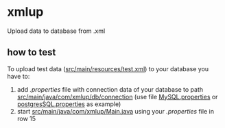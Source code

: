 # xmlup
Upload data to database from .xml


## how to test
To upload test data ([src/main/resources/test.xml](https://github.com/Meerval/xmlup/blob/master/src/main/resources/test.xml)) to your database you have to:
1. add _.properties_ file with connection data of your database to path [src/main/java/com/xmlup/db/connection](https://github.com/Meerval/xmlup/tree/master/src/main/java/com/xmlup/db/connection) 
(use file [MySQL.properties](https://github.com/Meerval/xmlup/tree/master/src/main/java/com/xmlup/db/connection/MySQL.properties) 
or [postgresSQL.properties](https://github.com/Meerval/xmlup/blob/master/src/main/java/com/xmlup/db/connection/PostgresSQL.properties) as example)
2. start [src/main/java/com/xmlup/Main.java](https://github.com/Meerval/xmlup/blob/master/src/main/java/com/xmlup/Main.java) using your  _.properties_ file in row 15
